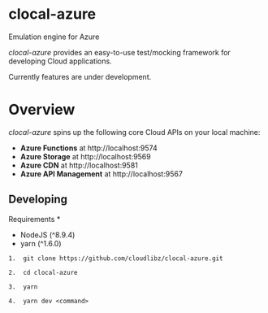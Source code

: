 # clocal-azure

Emulation engine for Azure 

_clocal-azure_ provides an easy-to-use test/mocking framework for developing Cloud applications.

Currently features are under development.

# Overview

_clocal-azure_ spins up the following core Cloud APIs on your local machine:

* **Azure Functions** at http://localhost:9574
* **Azure Storage** at http://localhost:9569
* **Azure CDN** at http://localhost:9581
* **Azure API Management** at http://localhost:9567

## Developing

Requirements \*

* NodeJS (^8.9.4)
* yarn (^1.6.0)

```
1.  git clone https://github.com/cloudlibz/clocal-azure.git
```

```
2.  cd clocal-azure
```

```
3.  yarn
```

```
4.  yarn dev <command>
```
